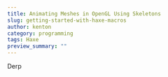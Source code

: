 ```yaml
---
title: Animating Meshes in OpenGL Using Skeletons
slug: getting-started-with-haxe-macros
author: kenton
category: programming
tags: Haxe
preview_summary: ""
---
```


Derp